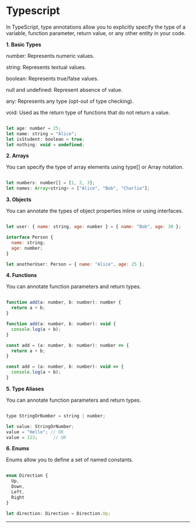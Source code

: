 # Typescript

In TypeScript, type annotations allow you to explicitly specify the type of a variable, function parameter, return value, or any other entity in your code.

**1. Basic Types**

number: Represents numeric values.

string: Represents textual values.

boolean: Represents true/false values.

null and undefined: Represent absence of value.

any: Represents any type (opt-out of type checking).

void: Used as the return type of functions that do not return a value.


```js

let age: number = 25;
let name: string = "Alice";
let isStudent: boolean = true;
let nothing: void = undefined;

```

**2. Arrays**

You can specify the type of array elements using type[] or Array<type> notation.

```js

let numbers: number[] = [1, 2, 3];
let names: Array<string> = ["Alice", "Bob", "Charlie"];

```

**3. Objects**

You can annotate the types of object properties inline or using interfaces.

```js

let user: { name: string, age: number } = { name: "Bob", age: 30 };

interface Person {
  name: string;
  age: number;
}

let anotherUser: Person = { name: "Alice", age: 25 };


```

**4. Functions**

You can annotate function parameters and return types.

```js

function add(a: number, b: number): number {
  return a + b;
}

function add(a: number, b: number): void {
  console.log(a + b);
}

const add = (a: number, b: number): number => {
  return a + b;
}

const add = (a: number, b: number): void => {
  console.log(a + b);
}

```

**5. Type Aliases**

You can annotate function parameters and return types.

```js

type StringOrNumber = string | number;

let value: StringOrNumber;
value = "Hello"; // OK
value = 123;      // OK

```

**6. Enums**

Enums allow you to define a set of named constants.

```js

enum Direction {
  Up,
  Down,
  Left,
  Right
}

let direction: Direction = Direction.Up;

```

<hr>